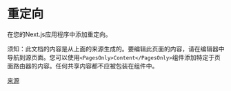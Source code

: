 # 重定向

在您的Next.js应用程序中添加重定向。

须知：此文档的内容是从上面的来源生成的。要编辑此页面的内容，请在编辑器中导航到源页面。您可以使用`<PagesOnly>Content</PagesOnly>`组件添加特定于页面路由器的内容。任何共享内容都不应被包装在组件中。

[来源](app/api-reference/next-config-js/redirects)